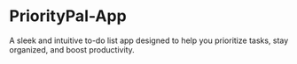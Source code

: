 # PriorityPal-App
A sleek and intuitive to-do list app designed to help you prioritize tasks, stay organized, and boost productivity.
